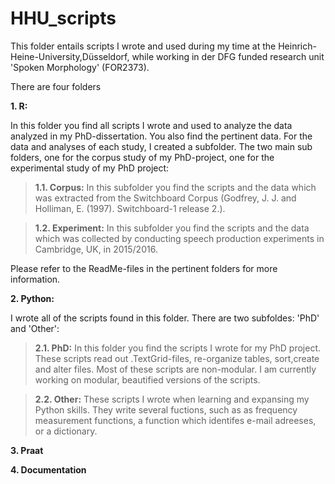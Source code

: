 # HHU_scripts

This folder entails scripts I wrote and used during my time at the Heinrich-Heine-University,Düsseldorf, while working in der DFG funded research unit 'Spoken Morphology' (FOR2373). 

There are four folders

**1. R:**

In this folder you find all scripts I wrote and used to analyze the data analyzed in my
PhD-dissertation. You also find the pertinent data. For the data and analyses of each study, I created a subfolder. The two main sub folders, one for the corpus study of my PhD-project, one for the experimental study of my PhD project:

>**1.1. Corpus:**  In this subfolder you find the scripts and the data which was extracted from the Switchboard Corpus (Godfrey, J. J. and Holliman, E. (1997). Switchboard-1 release 2.).

>**1.2. Experiment:** In this subfolder you find the scripts and the data which was collected by conducting speech production experiments in Cambridge, UK, in 2015/2016.

Please refer to the ReadMe-files in the pertinent folders for more information.

**2. Python:**

I wrote all of the scripts found in this folder. There are two subfoldes: 'PhD' and 'Other':

>**2.1. PhD:** In this folder you find the scripts I wrote for my PhD project. These scripts read out .TextGrid-files, re-organize tables, sort,create and alter files. Most of these scripts are non-modular. I am currently working on modular, beautified versions of the scripts.
  
>**2.2. Other:** These scripts I wrote when learning and expansing my Python skills. They write several fuctions, such as as frequency     measurement functions, a function which identifes e-mail adreeses, or a dictionary.


**3. Praat**

**4. Documentation**
  
  

